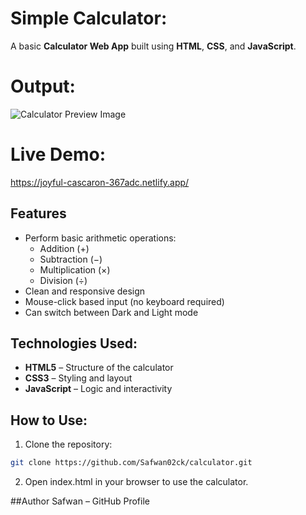 # Simple Calculator:

A basic **Calculator Web App** built using **HTML**, **CSS**, and **JavaScript**.

# Output:

![Calculator Preview Image](https://user-images.githubusercontent.com/44538497/169086855-bd20e6e0-3675-4db6-b086-0298005973f4.png)

# Live Demo:

https://joyful-cascaron-367adc.netlify.app/

## Features
- Perform basic arithmetic operations:
  - Addition (+)
  - Subtraction (−)
  - Multiplication (×)
  - Division (÷)
- Clean and responsive design
- Mouse-click based input (no keyboard required)
- Can switch between Dark and Light mode

## Technologies Used:
- **HTML5** – Structure of the calculator
- **CSS3** – Styling and layout
- **JavaScript** – Logic and interactivity

## How to Use:
1. Clone the repository:
```bash
git clone https://github.com/Safwan02ck/calculator.git
```

2. Open index.html in your browser to use the calculator.

##Author
Safwan – GitHub Profile
